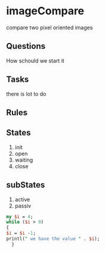 # imageCompare
compare two pixel oriented images
## Questions
How schould we start it
## Tasks
there is lot to do
## Rules

## States
1. init
2. open
3. waiting
4. close

## subStates
1. active
2. passiv
```perl
my $i = 4;
while ($i > 0)
{ 
$i = $i -1;
printl(" we have the value " . $i);
  }
